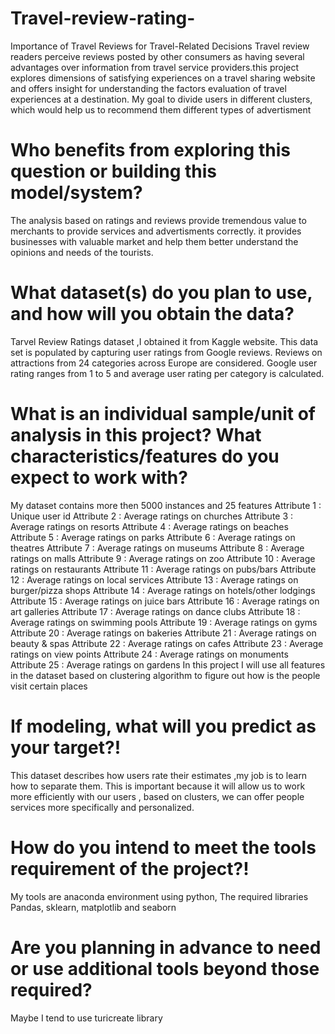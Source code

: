 # Travel-review-rating-
Importance of Travel Reviews for Travel-Related Decisions Travel review readers perceive reviews posted by other consumers as having several advantages over information from travel service providers.this project explores dimensions of satisfying  experiences on a travel sharing website and offers insight for understanding the factors evaluation of travel experiences at a destination. My goal to divide users in different clusters, which would help us to recommend them different types of advertisment 


# Who benefits from exploring this question or building this model/system?

The analysis based on ratings and reviews provide tremendous value to merchants to provide services and advertisments correctly. it provides businesses with valuable market and help them better understand the opinions and needs of the tourists.


# What dataset(s) do you plan to use, and how will you obtain the data?

Tarvel Review Ratings dataset ,I obtained it from Kaggle website. This data set is populated by capturing user ratings from Google reviews. Reviews on attractions from 24 categories across Europe are considered. Google user rating ranges from 1 to 5 and average user rating per category is calculated.

# What is an individual sample/unit of analysis in this project? What characteristics/features do you expect to work with?
My dataset contains more then 5000 instances and 25 features 
Attribute 1 : Unique user id
Attribute 2 : Average ratings on churches
Attribute 3 : Average ratings on resorts
Attribute 4 : Average ratings on beaches
Attribute 5 : Average ratings on parks
Attribute 6 : Average ratings on theatres
Attribute 7 : Average ratings on museums
Attribute 8 : Average ratings on malls
Attribute 9 : Average ratings on zoo
Attribute 10 : Average ratings on restaurants
Attribute 11 : Average ratings on pubs/bars
Attribute 12 : Average ratings on local services
Attribute 13 : Average ratings on burger/pizza shops
Attribute 14 : Average ratings on hotels/other lodgings
Attribute 15 : Average ratings on juice bars
Attribute 16 : Average ratings on art galleries
Attribute 17 : Average ratings on dance clubs
Attribute 18 : Average ratings on swimming pools
Attribute 19 : Average ratings on gyms
Attribute 20 : Average ratings on bakeries
Attribute 21 : Average ratings on beauty & spas
Attribute 22 : Average ratings on cafes
Attribute 23 : Average ratings on view points
Attribute 24 : Average ratings on monuments
Attribute 25 : Average ratings on gardens
In this project I will use all features in the dataset based on clustering algorithm to figure out how is the people visit certain places

# If modeling, what will you predict as your target?!

This dataset describes how users rate their estimates ,my  job is to learn how to separate them. This is important because it will allow us to work more efficiently with our users , based on clusters, we can offer people services more specifically and personalized.

# How do you intend to meet the tools requirement of the project?!
My tools are anaconda environment using python, The required libraries 
Pandas, sklearn, matplotlib and seaborn


# Are you planning in advance to need or use additional tools beyond those required?
Maybe I tend to use turicreate library 
